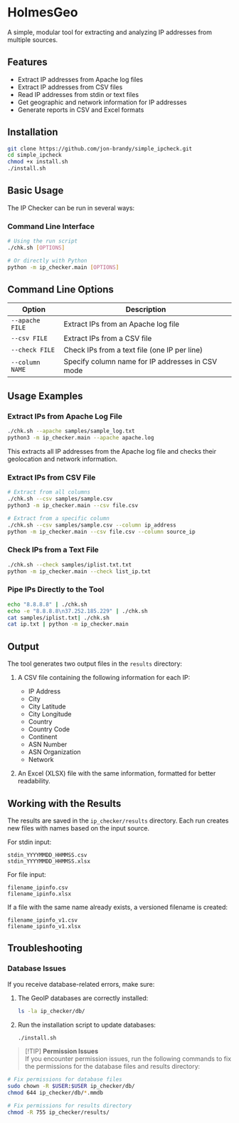 # HolmesGeo

A simple, modular tool for extracting and analyzing IP addresses from multiple sources.

## Features

- Extract IP addresses from Apache log files
- Extract IP addresses from CSV files
- Read IP addresses from stdin or text files
- Get geographic and network information for IP addresses
- Generate reports in CSV and Excel formats

## Installation

```bash
git clone https://github.com/jon-brandy/simple_ipcheck.git
cd simple_ipcheck
chmod +x install.sh
./install.sh
```

## Basic Usage

The IP Checker can be run in several ways:

### Command Line Interface

```bash
# Using the run script
./chk.sh [OPTIONS]

# Or directly with Python
python -m ip_checker.main [OPTIONS]
```

## Command Line Options

| Option | Description |
|--------|-------------|
| `--apache FILE` | Extract IPs from an Apache log file |
| `--csv FILE` | Extract IPs from a CSV file |
| `--check FILE` | Check IPs from a text file (one IP per line) |
| `--column NAME` | Specify column name for IP addresses in CSV mode |

## Usage Examples

### Extract IPs from Apache Log File

```bash
./chk.sh --apache samples/sample_log.txt
python3 -m ip_checker.main --apache apache.log
```

This extracts all IP addresses from the Apache log file and checks their geolocation and network information.

### Extract IPs from CSV File

```bash
# Extract from all columns
./chk.sh --csv samples/sample.csv
python3 -m ip_checker.main --csv file.csv

# Extract from a specific column
./chk.sh --csv samples/sample.csv --column ip_address
python -m ip_checker.main --csv file.csv --column source_ip
```

### Check IPs from a Text File

```bash
./chk.sh --check samples/iplist.txt.txt
python -m ip_checker.main --check list_ip.txt
```

### Pipe IPs Directly to the Tool

```bash
echo "8.8.8.8" | ./chk.sh
echo -e "8.8.8.8\n37.252.185.229" | ./chk.sh
cat samples/iplist.txt| ./chk.sh
cat ip.txt | python -m ip_checker.main
```

## Output

The tool generates two output files in the `results` directory:

1. A CSV file containing the following information for each IP:
   - IP Address
   - City
   - City Latitude
   - City Longitude
   - Country
   - Country Code
   - Continent
   - ASN Number
   - ASN Organization
   - Network

2. An Excel (XLSX) file with the same information, formatted for better readability.

## Working with the Results

The results are saved in the `ip_checker/results` directory. Each run creates new files with names based on the input source.

For stdin input:
```
stdin_YYYYMMDD_HHMMSS.csv
stdin_YYYYMMDD_HHMMSS.xlsx
```

For file input:
```
filename_ipinfo.csv
filename_ipinfo.xlsx
```

If a file with the same name already exists, a versioned filename is created:
```
filename_ipinfo_v1.csv
filename_ipinfo_v1.xlsx
```

## Troubleshooting

### Database Issues

If you receive database-related errors, make sure:

1. The GeoIP databases are correctly installed:
   ```bash
   ls -la ip_checker/db/
   ```

2. Run the installation script to update databases:
   ```bash
   ./install.sh
   ```

> [!TIP] **Permission Issues**  
> If you encounter permission issues, run the following commands to fix the permissions for the database files and results directory:

```bash
# Fix permissions for database files
sudo chown -R $USER:$USER ip_checker/db/
chmod 644 ip_checker/db/*.mmdb

# Fix permissions for results directory
chmod -R 755 ip_checker/results/
